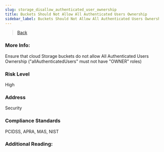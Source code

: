 ```yaml
---
slug: storage_disallow_authenticated_user_ownership
title: Buckets Should Not Allow All Authenticated Users Ownership
sidebar_label: Buckets Should Not Allow All Authenticated Users Ownership
---
```

> [Back](../../gcpstoragemonitoring)

### More Info:
Ensure that cloud Storage buckets do not allow All Authenticated Users Ownership ("allAuthenticatedUsers" must not have "OWNER" roles)

### Risk Level
High

### Address
Security

### Compliance Standards
PCIDSS, APRA, MAS, NIST

### Additional Reading:
